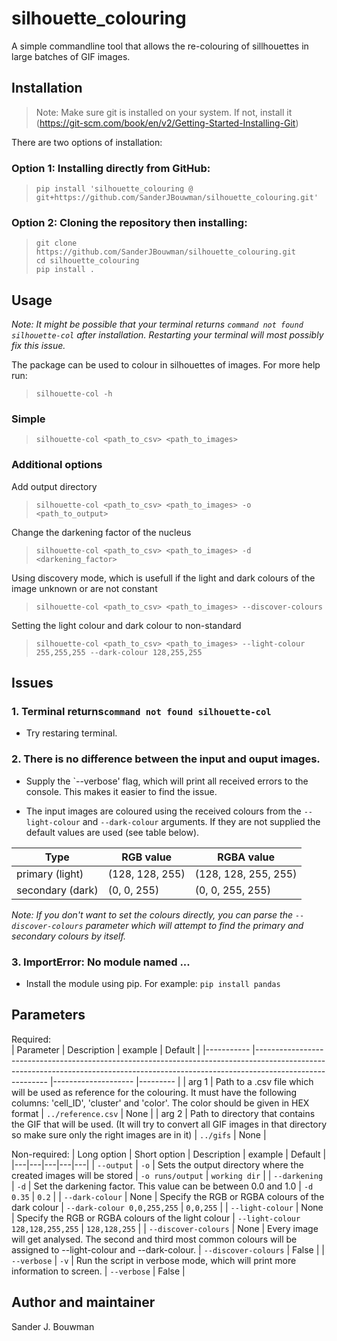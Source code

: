 # silhouette_colouring
A simple commandline tool that allows the re-colouring of sillhouettes in large batches of GIF images.

## Installation
>Note: Make sure git is installed on your system. If not, install it (https://git-scm.com/book/en/v2/Getting-Started-Installing-Git)  


There are two options of installation: 
### Option 1: Installing directly from GitHub:
>```shell
>pip install 'silhouette_colouring @ git+https://github.com/SanderJBouwman/silhouette_colouring.git'
>```

### Option 2: Cloning the repository then installing: 
>```shell 
>git clone https://github.com/SanderJBouwman/silhouette_colouring.git
>cd silhouette_colouring
>pip install .
>```

## Usage
*Note: It might be possible that your terminal returns `command not found silhouette-col` after installation. Restarting your terminal will most possibly fix this issue.*  

The package can be used to colour in silhouettes of images.
For more help run: 
>```shell
>silhouette-col -h
>```

### Simple  
>```shell
>silhouette-col <path_to_csv> <path_to_images>
>```

### Additional options 
Add output directory
>```shell
>silhouette-col <path_to_csv> <path_to_images> -o <path_to_output>
>```

Change the darkening factor of the nucleus
>```shell
>silhouette-col <path_to_csv> <path_to_images> -d <darkening_factor>
>```

Using discovery mode, which is usefull if the light and dark colours of the image unknown or are not constant  
>```shell
>silhouette-col <path_to_csv> <path_to_images> --discover-colours
>```

Setting the light colour and dark colour to non-standard
>```shell
>silhouette-col <path_to_csv> <path_to_images> --light-colour 255,255,255 --dark-colour 128,255,255
>```

## Issues 
### 1. Terminal returns`command not found silhouette-col`
* Try restaring terminal.  

### 2. There is no difference between the input and ouput images. 
* Supply the `--verbose' flag, which will print all received errors to the console. This makes it easier to find the issue.  

* The input images are coloured using the received colours from the `--light-colour` and `--dark-colour` arguments. If they are not supplied the default values are used (see table below).

| Type      	| RGB value        	| RGBA value          	|
|-----------	|-----------------	|----------------------	|
| primary (light)   	| (128, 128, 255) 	| (128, 128, 255, 255) 	|
| secondary (dark) 	| (0, 0, 255)     	| (0, 0, 255, 255)     	|

*Note: If you don't want to set the colours directly, you can parse the `--discover-colours` parameter which will attempt to find the primary and secondary colours by itself.*


### 3. ImportError: No module named ...
* Install the module using pip. For example: 
`pip install pandas`

## Parameters 
Required:  
| Parameter 	| Description                                                                                                                                                                          	| example            	| Default 	|
|-----------	|--------------------------------------------------------------------------------------------------------------------------------------------------------------------------------------	|--------------------	|---------	|
| arg 1     	| Path to a .csv file which will be used as reference for the colouring. It must have the following columns: 'cell_ID', 'cluster' and 'color'. The color should be given in HEX format 	| `../reference.csv` 	| None    	|
| arg 2     	| Path to directory that contains the GIF that will be used. (It will try to convert all GIF images in that directory so make sure only the right images are in it)                     	| `../gifs`          	| None    	|

Non-required:
| Long option | Short option | Description | example | Default |
|---|---|---|---|---|
| `--output` | `-o` | Sets the output directory where the created images will be stored | `-o runs/output` | `working dir` |
| `--darkening` | `-d` | Set the darkening factor. This value can be between 0.0 and 1.0 | `-d 0.35` | `0.2` |
| `--dark-colour` | None | Specify the RGB or RGBA colours of the dark colour | `--dark-colour 0,0,255,255` | `0,0,255` |
| `--light-colour` | None | Specify the RGB or RGBA colours of the light colour | `--light-colour 128,128,255,255` | `128,128,255` |
| `--discover-colours` | None | Every image will get analysed. The second and third most common colours will be assigned to --light-colour and --dark-colour. | `--discover-colours` | False |
| `--verbose` | `-v` | Run the script in verbose mode, which will print more information to screen. | `--verbose` | False |
## Author and maintainer
Sander J. Bouwman

